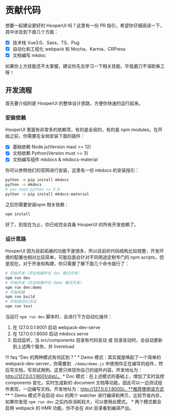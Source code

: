 # 贡献代码

想要一起建设更好的 HooperUI 吗？这里有一份 PR 指引，希望你仔细阅读一下，其中涉及到下面几个方面：

* [x] 技术栈 Vue3.0、Sass、TS、Pug
* [x] 自动化和工程化 webpack 和 Mocha、Karma、CRPress
* [x] 文档编写 mkdoc

如果你上方技能还不太掌握，建议你先去学习一下相关技能，毕竟磨刀不误砍柴工呀！

## 开发流程

首先要介绍的是 HooperUI 的整体设计思路，方便你快速的运行起来。

### 安装依赖

HooperUI 里面有非常多的依赖项，有的是全局的，有的是 npm modules。在开始之前，你需要在全局安装下面的插件：

* [x] 基础依赖 Node.js(Version mast >= 12)
* [x] 文档依赖 Python(Version must >= 3)
* [x] 文档编写组件 mkdocs & mkdocs-material

你可以参照他们的官网进行安装，这里有一份 mkdocs 的安装指引：

``` bash
python -m pip install mkdocs
python -m mkdocs
# you need python >= 3.0
python -m pip install mkdocs-material
```

之后你需要安装npm 相关依赖：

```bash
npm install
```

好了，到现在为止，你已经完全具备 HooperUI 的所有开发依赖了。

### 设计思路

HooperUI 因为目前拓展的功能不是很多，所以目前的代码结构比较规整，开发环境的配置也相对比较简单，可能后面会针对不同用途定制专门的 npm scripts，但是现在，对于开发和构建，你只需要了解下面几个命令就行了：

```bash
# 开始开发（完全构建并在 doc 模式开发）
npm run dev
# 开始开发（完全构建并在 demo 模式开发）
npm run dev:demo
# 开始构建
npm run build
# 开始自动化测试
npm run test
```

当运行 `npm run dev` 脚本时，会进行下方自动化操作：

1. 在 127.0.0.1:8001 启动 webpack-dev-serve
2. 在 127.0.0.1:8000 启动 mkdocs serve
3. 启动监听，当 src/components 目录有代码变动 或 目录变动时，会自动更新到上述两个服务，并 livereload

!!! faq "Dev 的两种模式有何区别？"
    * Demo 模式：其实就是唤起了一个简单的 webpack-dev-server，你需要到 `./demo/demo.js` 中使用你正在编写的组件，然后写文档，写测试用例。这里只体现你自己的组件内容。开发地址为：http://127.0.0.1:8001/dist/。
    * Doc 模式：在上述模式的基础上，增加了实时监控 components 变化，实时生成新的 document 文档等功能，因此可以一边测试组件表现，一边编写文档。开发地址为：http://127.0.0.1:8000/。**推荐使用该方式**
    * Demo 模式不会启动 doc 的两个 watcher 进行编译和拷贝，比较节省内存，如果你发现 `npm run dev` 之后内存消耗较大，可以使用此模式。
    * 两个模式都会启用 webpack 的 HMR 功能，你不会在 dist 目录看到编译产出。
